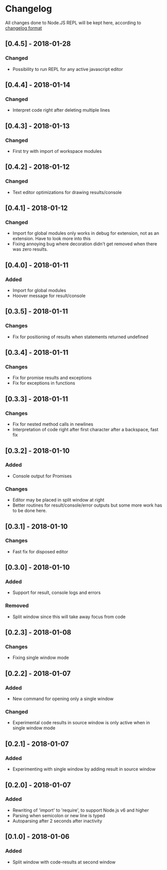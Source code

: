 # Changelog
All changes done to Node.JS REPL will be kept here, according to [changelog format](http://keepachangelog.com/)

## [0.4.5] - 2018-01-28
### Changed
- Possibility to run REPL for any active javascript editor

## [0.4.4] - 2018-01-14
### Changed
- Interpret code right after deleting multiple lines

## [0.4.3] - 2018-01-13
### Changed
- First try with import of workspace modules

## [0.4.2] - 2018-01-12
### Changed
- Text editor optimizations for drawing results/console

## [0.4.1] - 2018-01-12
### Changed
- Import for global modules only works in debug for extension, not as an extension. Have to look more into this
- Fixing annoying bug where decoration didn't get removed when there was zero results.

## [0.4.0] - 2018-01-11
### Added
- Import for global modules
- Hoover message for result/console

## [0.3.5] - 2018-01-11
### Changes
- Fix for positioning of results when statements returned undefined

## [0.3.4] - 2018-01-11
### Changes
- Fix for promise results and exceptions
- Fix for exceptions in functions

## [0.3.3] - 2018-01-11
### Changes
- Fix for nested method calls in newlines
- Interpretation of code right after first character after a backspace, fast fix

## [0.3.2] - 2018-01-10
### Added
- Console output for Promises
### Changes
- Editor may be placed in split window at right
- Better routines for result/console/error outputs but some more work has to be done here.

## [0.3.1] - 2018-01-10
### Changes
- Fast fix for disposed editor

## [0.3.0] - 2018-01-10
### Added
- Support for result, console logs and errors
### Removed
- Split window since this will take away focus from code

## [0.2.3] - 2018-01-08
### Changes
- Fixing single window mode

## [0.2.2] - 2018-01-07
### Added
- New command for opening only a single window
### Changed
- Experimental code results in source window is only active when in single window mode

## [0.2.1] - 2018-01-07
### Added
- Experimenting with single window by adding result in source window

## [0.2.0] - 2018-01-07
### Added
- Rewriting of 'import' to 'require', to support Node.js v6 and higher
- Parsing when semicolon or new line is typed
- Autoparsing after 2 seconds after inactivity

## [0.1.0] - 2018-01-06
### Added
- Split window with code-results at second window
